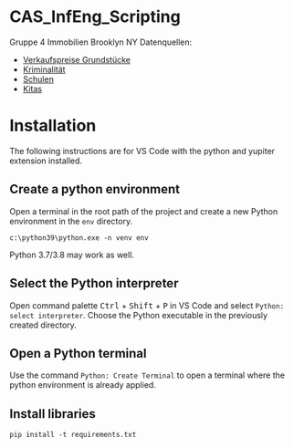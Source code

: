 # CAS_InfEng_Scripting
Gruppe 4 Immobilien Brooklyn NY
Datenquellen:
- [Verkaufspreise Grundstücke](https://www1.nyc.gov/site/finance/taxes/property-rolling-sales-data.page)
- [Kriminalität](https://www1.nyc.gov/site/nypd/stats/crime-statistics/citywide-crime-stats.page)
- [Schulen](https://data.cityofnewyork.us/Education/Brooklyn-Schools/bkjd-kr4k)
- [Kitas](https://data.cityofnewyork.us/Health/Childcare-Centers/tdif-34xu)

# Installation 

The following instructions are for VS Code with the python and yupiter extension installed.

## Create a python environment
Open a terminal in the root path of the project and create a new Python environment in the ``env`` directory.

```
c:\python39\python.exe -n venv env
```

Python 3.7/3.8 may work as well.

## Select the Python interpreter

Open command palette <kbd>Ctrl</kbd> + <kbd>Shift</kbd> + <kbd>P</kbd> in VS Code and select `Python: select interpreter`.  Choose the Python executable in the previously created directory.

## Open a Python terminal

Use the command `Python: Create Terminal` to open a terminal where the python environment is already applied.

## Install libraries

```
pip install -t requirements.txt
```

